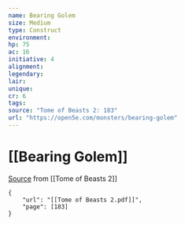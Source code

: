 ```yaml
---
name: Bearing Golem
size: Medium
type: Construct
environment: 
hp: 75
ac: 16
initiative: 4
alignment: 
legendary: 
lair: 
unique: 
cr: 6
tags: 
source: "Tome of Beasts 2: 183"
url: "https://open5e.com/monsters/bearing-golem"
---
```

# [[Bearing Golem]]

[Source](zotero://open-pdf/library/items/9UQIAB6R?page=183) from [[Tome of Beasts 2]]

```pdf
{
	"url": "[[Tome of Beasts 2.pdf]]",
	"page": [183]
}
```

